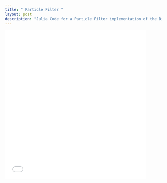 ```yaml
---
title: " Particle Filter "
layout: post
description: "Julia Code for a Particle Filter implementation of the Dirichlet Mixture Model" 
---
```




<div style='position: relative; width: 100%; height: 0px; padding-bottom: 95%;'>
<iframe style='position: absolute; left: 0px; top: 0px; width: 90%; height: 100%'
        frameborder="0" 
       src="/assets/projects/ParticleFilter/ParticleFilter.html"></iframe>
</div>




